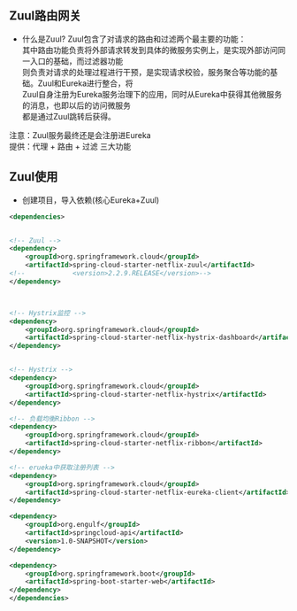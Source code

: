 ## Zuul路由网关
- 什么是Zuul?
Zuul包含了对请求的路由和过滤两个最主要的功能：  
其中路由功能负责将外部请求转发到具体的微服务实例上，是实现外部访问同一入口的基础，而过滤器功能  
则负责对请求的处理过程进行干预，是实现请求校验，服务聚合等功能的基础。Zuul和Eureka进行整合，将   
Zuul自身注册为Eureka服务治理下的应用，同时从Eureka中获得其他微服务的消息，也即以后的访问微服务  
都是通过Zuul跳转后获得。  

注意：Zuul服务最终还是会注册进Eureka  
提供：代理 + 路由 + 过滤  三大功能


## Zuul使用
- 创建项目，导入依赖(核心Eureka+Zuul)
```xml
<dependencies>


<!-- Zuul -->
<dependency>
    <groupId>org.springframework.cloud</groupId>
    <artifactId>spring-cloud-starter-netflix-zuul</artifactId>
<!--            <version>2.2.9.RELEASE</version>-->
</dependency>



<!-- Hystrix监控 -->
<dependency>
    <groupId>org.springframework.cloud</groupId>
    <artifactId>spring-cloud-starter-netflix-hystrix-dashboard</artifactId>
</dependency>


<!-- Hystrix -->
<dependency>
    <groupId>org.springframework.cloud</groupId>
    <artifactId>spring-cloud-starter-netflix-hystrix</artifactId>
</dependency>

<!-- 负载均衡Ribbon -->
<dependency>
    <groupId>org.springframework.cloud</groupId>
    <artifactId>spring-cloud-starter-netflix-ribbon</artifactId>
</dependency>

<!-- erueka中获取注册列表 -->
<dependency>
    <groupId>org.springframework.cloud</groupId>
    <artifactId>spring-cloud-starter-netflix-eureka-client</artifactId>
</dependency>

<dependency>
    <groupId>org.engulf</groupId>
    <artifactId>springcloud-api</artifactId>
    <version>1.0-SNAPSHOT</version>
</dependency>

<dependency>
    <groupId>org.springframework.boot</groupId>
    <artifactId>spring-boot-starter-web</artifactId>
</dependency>
</dependencies>
```
